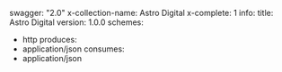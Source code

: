 swagger: "2.0"
x-collection-name: Astro Digital
x-complete: 1
info:
  title: Astro Digital
  version: 1.0.0
schemes:
- http
produces:
- application/json
consumes:
- application/json